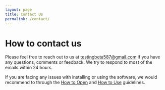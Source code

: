 ```yaml
---
layout: page
title: Contact Us
permalink: /contact/
---
```


# How to contact us

Please feel free to reach out to us at testingbeta587@gmail.com if you have any questions, comments or feedback. We try to respond to most of the emails within 24 hours.

If you are facing any issues with installing or using the software, we would recommend to through the [How to Open](../download/index_download.md#how-to-open) and [How to Use]() guidelines.